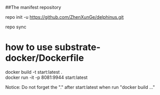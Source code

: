 ##The manifest repository

repo init -u https://github.com/ZhenXunGe/delphinus.git

repo sync
# how to use substrate-docker/Dockerfile
docker build -t start:latest .  
docker run -it -p 8081:9944 start:latest

Notice: Do not forget the "." after start:latest when run "docker build ..."
